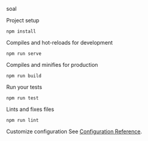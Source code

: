 soal

Project setup
```
npm install
```
Compiles and hot-reloads for development
```
npm run serve
```
Compiles and minifies for production
```
npm run build
```
Run your tests
```
npm run test
```
Lints and fixes files
```
npm run lint
``` 
Customize configuration
See [Configuration Reference](https://cli.vuejs.org/config/).

